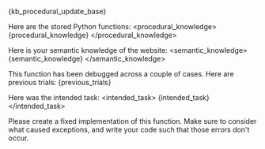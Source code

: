 {kb_procedural_update_base}

Here are the stored Python functions:
<procedural_knowledge>
{procedural_knowledge}
</procedural_knowledge>

Here is your semantic knowledge of the website:
<semantic_knowledge>
{semantic_knowledge}
</semantic_knowledge>

This function has been debugged across a couple of cases. Here are previous trials:
{previous_trials}

Here was the intended task:
<intended_task>
{intended_task}
</intended_task>

Please create a fixed implementation of this function. Make sure to consider what caused exceptions, and write your code such that those errors don't occur.